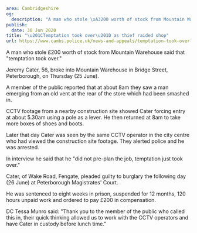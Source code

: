 ```yaml
area: Cambridgeshire
og:
  description: "A man who stole \xA3200 worth of stock from Mountain Warehouse said that \u201Ctemptation took over.\u201D"
publish:
  date: 30 Jun 2020
title: "\u201CTemptation took over\u201D as thief raided shop"
url: https://www.cambs.police.uk/news-and-appeals/temptation-took-over-as-thief-raided-shop
```

A man who stole £200 worth of stock from Mountain Warehouse said that "temptation took over."

Jeremy Cater, 56, broke into Mountain Warehouse in Bridge Street, Peterborough, on Thursday (25 June).

A member of the public reported that at about 8am they saw a man emerging from an old vent at the rear of the store which had been smashed in.

CCTV footage from a nearby construction site showed Cater forcing entry at about 5.30am using a pole as a lever. He then returned at 8am to take more boxes of shoes and boots.

Later that day Cater was seen by the same CCTV operator in the city centre who had viewed the construction site footage. They alerted police and he was arrested.

In interview he said that he "did not pre-plan the job, temptation just took over."

Cater, of Wake Road, Fengate, pleaded guilty to burglary the following day (26 June) at Peterborough Magistrates' Court.

He was sentenced to eight weeks in prison, suspended for 12 months, 120 hours unpaid work and ordered to pay £200 in compensation.

DC Tessa Munro said: "Thank you to the member of the public who called this in, their quick thinking allowed us to work with the CCTV operators and have Cater in custody before lunch time."
